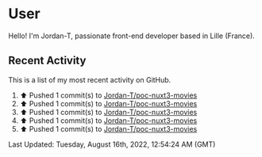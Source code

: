 # User

Hello! I'm Jordan-T, passionate front-end developer based in Lille (France).

## Recent Activity

This is a list of my most recent activity on GitHub.

<!--RECENT_ACTIVITY:start-->
1. ⬆️ Pushed 1 commit(s) to [Jordan-T/poc-nuxt3-movies](https://github.com/Jordan-T/poc-nuxt3-movies)
2. ⬆️ Pushed 1 commit(s) to [Jordan-T/poc-nuxt3-movies](https://github.com/Jordan-T/poc-nuxt3-movies)
3. ⬆️ Pushed 1 commit(s) to [Jordan-T/poc-nuxt3-movies](https://github.com/Jordan-T/poc-nuxt3-movies)
4. ⬆️ Pushed 1 commit(s) to [Jordan-T/poc-nuxt3-movies](https://github.com/Jordan-T/poc-nuxt3-movies)
5. ⬆️ Pushed 1 commit(s) to [Jordan-T/poc-nuxt3-movies](https://github.com/Jordan-T/poc-nuxt3-movies)
<!--RECENT_ACTIVITY:end-->

<!--RECENT_ACTIVITY:last_update-->
Last Updated: Tuesday, August 16th, 2022, 12:54:24 AM (GMT)
<!--RECENT_ACTIVITY:last_update_end-->
